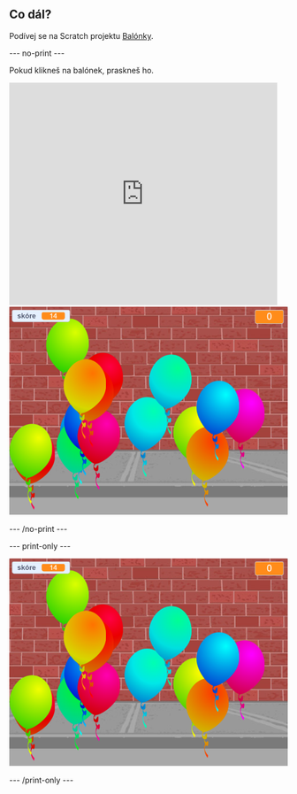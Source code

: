 ## Co dál?

Podívej se na Scratch projektu [Balónky](https://projects.raspberrypi.org/en/projects/balloons).

\--- no-print \---

Pokud klikneš na balónek, praskneš ho.

<div class="scratch-preview">
  <iframe allowtransparency="true" width="485" height="402" src="https://scratch.mit.edu/projects/embed/299206746/?autostart=false" frameborder="0" scrolling="no"></iframe>
  <img src="images/balloons-final.png">
</div>

\--- /no-print \---

\--- print-only \---

![dokončený projekt](images/balloons-final.png)

\--- /print-only \---